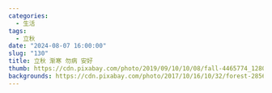 ```yaml
---
categories:
  - 生活
tags:
  - 立秋
date: "2024-08-07 16:00:00"
slug: "130"
title: 立秋 渐寒 勿病 安好
thumb: https://cdn.pixabay.com/photo/2019/09/10/10/08/fall-4465774_1280.jpg
backgrounds: https://cdn.pixabay.com/photo/2017/10/16/10/32/forest-2856863_1280.jpg
---
```

